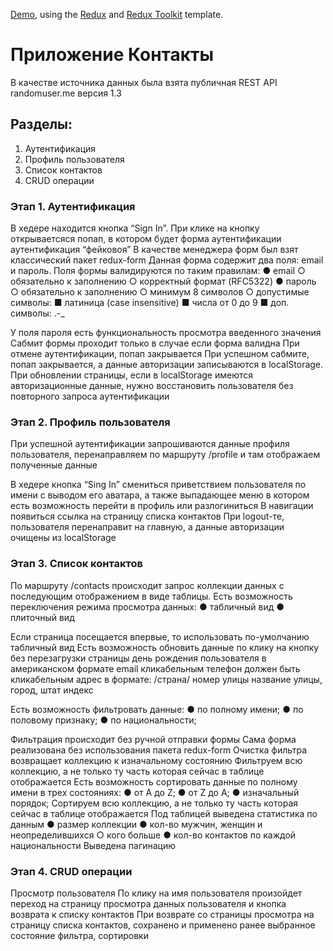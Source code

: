 [Demo](https://polishchukviacheslav.github.io/myContacts), using the [Redux](https://redux.js.org/) and [Redux Toolkit](https://redux-toolkit.js.org/) template.

# Приложение Контакты
В качестве источника данных была взята публичная REST API randomuser.me версия 1.3


## Разделы:
1. Аутентификация
2. Профиль пользователя
3. Список контактов
4. CRUD операции

### Этап 1. Аутентификация

В хедере находится кнопка “Sign In”. При клике на кнопку открываетсяся попап, в
котором будет форма аутентификации
аутентификация “фейковоя”
В качестве менеджера форм был взят классический пакет redux-form
Данная форма содержит два поля: email и пароль. Поля формы
валидируются по таким правилам:
● email
○ обязательно к заполнению
○ корректный формат (RFC5322)
● пароль
○ обязательно к заполнению
○ минимум 8 символов
○ допустимые символы:
■ латиница (case insensitive)
■ числа от 0 до 9
■ доп. символы: .-_

У поля пароля есть функциональность просмотра введенного значения
Сабмит формы проходит только в случае если форма валидна
При отмене аутентификации, попап закрывается
При успешном сабмите, попап закрывается, а данные авторизации записываются в
localStorage.
При обновлении страницы, если в localStorage имеются авторизационные данные,
нужно восстановить пользователя без повторного запроса аутентификации

### Этап 2. Профиль пользователя

При успешной аутентификации запрошиваются данные профиля пользователя,
перенаправляем по маршруту /profile и там отображаем полученные данные


В хедере кнопка “Sing In” смениться приветствием пользователя по имени с
выводом его аватара, а также выпадающее меню в котором есть возможность перейти
в профиль или разлогиниться
В навигации появиться ссылка на страницу списка контактов
При logout-те, пользователя перенаправит на главную, а данные авторизации
очищены из localStorage

### Этап 3. Список контактов

По маршруту /contacts происходит запрос коллекции данных с последующим
отображением в виде таблицы.
Есть возможность переключения режима просмотра данных:
● табличный вид
● плиточный вид

Если страница посещается
впервые, то использовать по-умолчанию табличный вид
Есть возможность обновить данные по клику на кнопку без перезагрузки
страницы
день рождения пользователя  в американском формате
email кликабельным
телефон должен быть кликабельным
адрес в формате:
/страна/
номер улицы название улицы, город, штат индекс


Есть возможность фильтровать данные:
● по полному имени;
● по половому признаку;
● по национальности;

Фильтрация происходит без ручной отправки формы
Сама форма реализована без использования пакета redux-form
Очистка фильтра возвращает коллекцию к изначальному состоянию
Фильтруем всю коллекцию, а не только ту часть которая сейчас в таблице
отображается
Есть возможность сортировать данные по полному имени в трех состояниях:
● от A до Z;
● от Z до A;
● изначальный порядок;
Сортируем всю коллекцию, а не только ту часть которая сейчас в таблице
отображается
Под таблицей выведена статистика по данным
● размер коллекции
● кол-во мужчин, женщин и неопределившихся
○ кого больше
● кол-во контактов по каждой национальности
Выведена пагинацию

### Этап 4. CRUD операции

Просмотр пользователя
По клику на имя пользователя произойдет переход на страницу
просмотра данных пользователя и кнопка возврата к списку контактов
При возврате со страницы просмотра на страницу списка контактов,
сохранено и применено ранее выбранное состояние фильтра, сортировки

